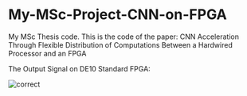 # My-MSc-Project-CNN-on-FPGA
My MSc Thesis code. 
This is the code of the paper: CNN Acceleration Through Flexible Distribution of Computations Between a Hardwired Processor and an FPGA

The Output Signal on DE10 Standard FPGA:

![correct](https://user-images.githubusercontent.com/30567586/230686695-be08a7ff-4156-4bc6-9bf2-221921eef359.png)
